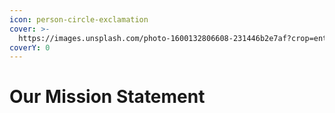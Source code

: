 ```yaml
---
icon: person-circle-exclamation
cover: >-
  https://images.unsplash.com/photo-1600132806608-231446b2e7af?crop=entropy&cs=srgb&fm=jpg&ixid=M3wxOTcwMjR8MHwxfHNlYXJjaHw3fHxwcm9qZWN0c3xlbnwwfHx8fDE3NDE0MTMwNDl8MA&ixlib=rb-4.0.3&q=85
coverY: 0
---
```


# Our Mission Statement

